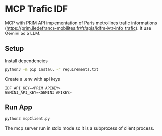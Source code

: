 # MCP Trafic IDF

MCP with PRIM API implementation of Paris metro lines trafic informations (https://prim.iledefrance-mobilites.fr/fr/apis/idfm-ivtr-info_trafic).
It use Gemini as a LLM.


## Setup

Install dependencies
````bash
python3 -m pip install -r requirements.txt
````

Create a .env with api keys

````.env
IDF_API_KEY=<PRIM APIKEY>
GEMINI_API_KEY=<GEMINI APIKEY>
````


## Run App

````bash
python3 mcpClient.py
````

The mcp server run in stdio mode so it is a subprocess of client process.


